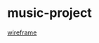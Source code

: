 # music-project

[wireframe](https://docs.google.com/presentation/d/1eNv91CRo9jigU1O6T9M-yQG6Fqs2icz03ubA5fwtjrk/edit?usp=sharing)